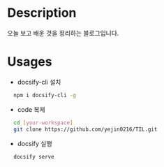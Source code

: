 # Description

오늘 보고 배운 것을 정리하는 블로그입니다.

# Usages

- docsify-cli 설치
```bash
  npm i docsify-cli -g
```

- code 복제  
```bash
  cd [your-workspace]
  git clone https://github.com/yejin0216/TIL.git
```

- docsify 실행 
```bash
  docsify serve
```